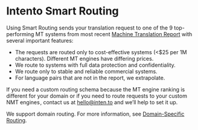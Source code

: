 # Intento Smart Routing

Using Smart Routing sends your translation request to one of the 9 top-performing MT systems from most recent [Machine Translation Report](https://inten.to/machine-translation-report-2024/) with several important features:

* The requests are routed only to cost-effective systems (<$25 per 1M characters). Different MT engines have differing prices.
* We route to systems with full data protection and confidentiality.
* We route only to stable and reliable commercial systems.
* For language pairs that are not in the report, we extrapolate.

If you need a custom routing schema because the MT engine ranking is different for your domain or if you need to route requests to your custom NMT engines , contact us at [hello@inten.to](mailto:hello@inten.to) and we’ll help to set it up.

We support domain routing. For more information, see [Domain-Specific Routing](domain-specific-routing).
